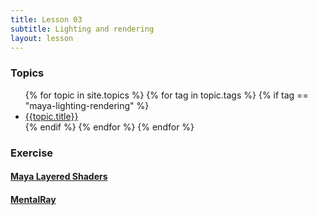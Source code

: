 ```yaml
---
title: Lesson 03
subtitle: Lighting and rendering
layout: lesson
---
```


### Topics
<ul>
 {% for topic in site.topics %}
   {% for tag in topic.tags %}
       {% if tag == "maya-lighting-rendering" %}
           <li><a href="{{ topic.url | prepend: site.baseurl }}">{{topic.title}}</a></li>
        {% endif %}
   {% endfor %}
 {% endfor %}
</ul>

### Exercise

#### <a href="/3d-digital-art-and-design--oer/exercises/maya-layered-shaders/maya-layered-shaders.html"><span class="exercise-title">Maya Layered Shaders</span></a>

#### <a href="/3d-digital-art-and-design--oer/exercises/maya-mentalray-lighting-and-rendering/maya-mentalray-lighting-and-rendering.html"><span class="exercise-title">MentalRay</span></a>
